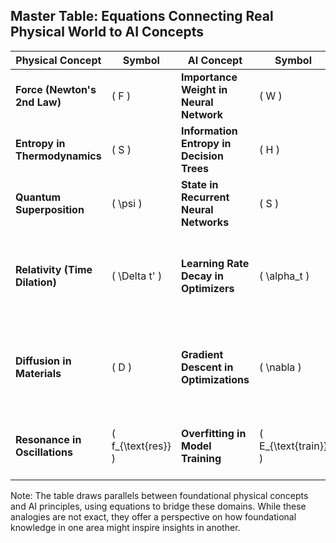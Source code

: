 ## Master Table: Equations Connecting Real Physical World to AI Concepts

| Physical Concept | Symbol | AI Concept | Symbol | Equation |
|---|---|---|---|---|
| **Force (Newton's 2nd Law)** | \( F \) | **Importance Weight in Neural Network** | \( W \) | \( F = m \times a \) <br> \( W = \text{Input} \times \text{Activation} \) |
| **Entropy in Thermodynamics** | \( S \) | **Information Entropy in Decision Trees** | \( H \) | \( \Delta S = \frac{\Delta Q}{T} \) <br> \( H(X) = -\sum p(x) \log p(x) \) |
| **Quantum Superposition** | \( \psi \) | **State in Recurrent Neural Networks** | \( S \) | \( \psi = \alpha \psi_1 + \beta \psi_2 \) <br> \( S_t = f(Ux_t + Ws_{t-1}) \) |
| **Relativity (Time Dilation)** | \( \Delta t' \) | **Learning Rate Decay in Optimizers** | \( \alpha_t \) | \( \Delta t' = \frac{\Delta t}{\sqrt{1 - \frac{v^2}{c^2}}} \) <br> \( \alpha_t = \frac{\alpha_0}{1 + \text{decay rate} \times \text{epoch}} \) |
| **Diffusion in Materials** | \( D \) | **Gradient Descent in Optimizations** | \( \nabla \) | \( J = -D \frac{\partial C}{\partial x} \) <br> \( \theta_{\text{next}} = \theta_{\text{current}} - \alpha \nabla J(\theta_{\text{current}}) \) |
| **Resonance in Oscillations** | \( f_{\text{res}} \) | **Overfitting in Model Training** | \( E_{\text{train}} \) | \( f_{\text{res}} = \frac{1}{2\pi \sqrt{LC}} \) <br> \( E_{\text{train}} < E_{\text{val}} + \epsilon \) |

Note: The table draws parallels between foundational physical concepts and AI principles, using equations to bridge these domains. While these analogies are not exact, they offer a perspective on how foundational knowledge in one area might inspire insights in another.
